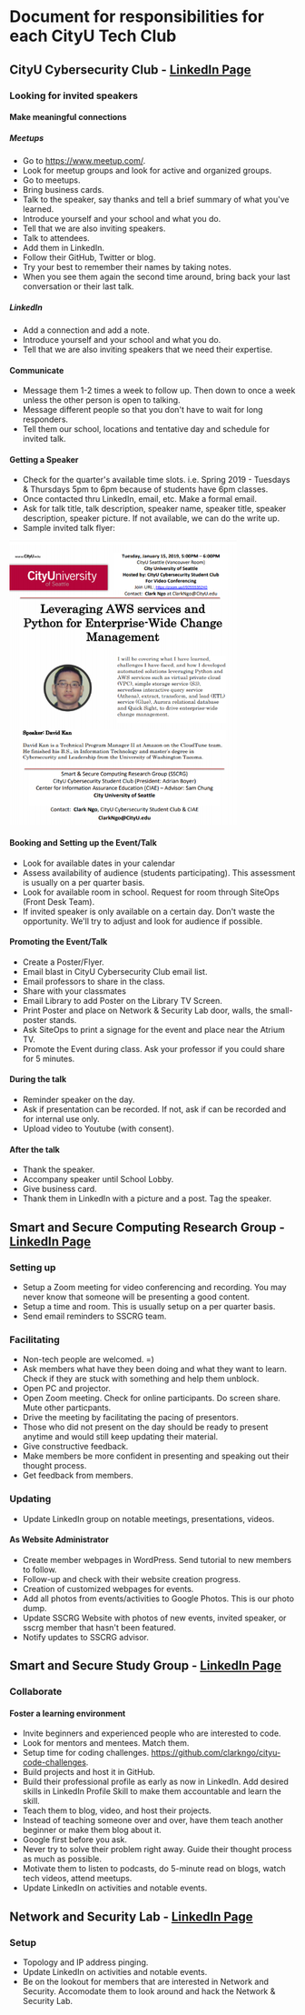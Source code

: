 # Document for responsibilities for each CityU Tech Club
## CityU Cybersecurity Club - [LinkedIn Page](https://www.linkedin.com/company/cityu-cybersecurity-club/)

### Looking for invited speakers
#### Make meaningful connections

##### Meetups
* Go to https://www.meetup.com/.
* Look for meetup groups and look for active and organized groups.
* Go to meetups.
* Bring business cards.
* Talk to the speaker, say thanks and tell a brief summary of what you've learned.
* Introduce yourself and your school and what you do.
* Tell that we are also inviting speakers.
* Talk to attendees.
* Add them in LinkedIn.
* Follow their GitHub, Twitter or blog.
* Try your best to remember their names by taking notes.
* When you see them again the second time around, bring back your last conversation or their last talk.

##### LinkedIn
* Add a connection and add a note.
* Introduce yourself and your school and what you do.
* Tell that we are also inviting speakers that we need their expertise.

#### Communicate
* Message them 1-2 times a week to follow up. Then down to once a week unless the other person is open to talking.
* Message different people so that you don't have to wait for long responders.
* Tell them our school, locations and tentative day and schedule for invited talk.

#### Getting a Speaker
* Check for the quarter's available time slots. i.e. Spring 2019 - Tuesdays & Thursdays 5pm to 6pm because of students have 6pm classes.
* Once contacted thru LinkedIn, email, etc. Make a formal email.
* Ask for talk title, talk description, speaker name, speaker title, speaker description, speaker picture. If not available, we can do the write up.
* Sample invited talk flyer:

<img src="/sscrg/images/sample_flyer.png" width="400" height="500"/>

#### Booking and Setting up the Event/Talk
* Look for available dates in your calendar
* Assess availability of audience (students participating). This assessment is usually on a per quarter basis.
* Look for available room in school. Request for room through SiteOps (Front Desk Team).
* If invited speaker is only available on a certain day. Don't waste the opportunity. We'll try to adjust and look for audience if possible.

#### Promoting the Event/Talk
* Create a Poster/Flyer.
* Email blast in CityU Cybersecurity Club email list.
* Email professors to share in the class.
* Share with your classmates
* Email Library to add Poster on the Library TV Screen.
* Print Poster and place on Network & Security Lab door, walls, the small-poster stands.
* Ask SiteOps to print a signage for the event and place near the Atrium TV.
* Promote the Event during class. Ask your professor if you could share for 5 minutes.

#### During the talk
* Reminder speaker on the day.
* Ask if presentation can be recorded. If not, ask if can be recorded and for internal use only.
* Upload video to Youtube (with consent).

#### After the talk
* Thank the speaker.
* Accompany speaker until School Lobby.
* Give business card.
* Thank them in LinkedIn with a picture and a post. Tag the speaker.

## Smart and Secure Computing Research Group - [LinkedIn Page](https://www.linkedin.com/company/smart-and-secure-computing-research-group/)
### Setting up
* Setup a Zoom meeting for video conferencing and recording. You may never know that someone will be presenting a good content.
* Setup a time and room. This is usually setup on a per quarter basis.
* Send email reminders to SSCRG team.

### Facilitating
* Non-tech people are welcomed. =)
* Ask members what have they been doing and what they want to learn. Check if they are stuck with something and help them unblock.
* Open PC and projector.
* Open Zoom meeting. Check for online participants. Do screen share. Mute other particpants.
* Drive the meeting by facilitating the pacing of presentors.
* Those who did not present on the day should be ready to present anytime and would still keep updating their material.
* Give constructive feedback.
* Make members be more confident in presenting and speaking out their thought process.
* Get feedback from members.

### Updating
* Update LinkedIn group on notable meetings, presentations, videos.

#### As Website Administrator
* Create member webpages in WordPress. Send tutorial to new members to follow.
* Follow-up and check with their website creation progress.
* Creation of customized webpages for events.
* Add all photos from events/activities to Google Photos. This is our photo dump.
* Update SSCRG Website with photos of new events, invited speaker, or sscrg member that hasn't been featured.
* Notify updates to SSCRG advisor.

## Smart and Secure Study Group - [LinkedIn Page](https://www.linkedin.com/company/smart-and-secure-study-group/)
### Collaborate
#### Foster a learning environment
* Invite beginners and experienced people who are interested to code.
* Look for mentors and mentees. Match them.
* Setup time for coding challenges. https://github.com/clarkngo/cityu-code-challenges.
* Build projects and host it in GitHub.
* Build their professional profile as early as now in LinkedIn. Add desired skills in LinkedIn Profile Skill to make them accountable and learn the skill.
* Teach them to blog, video, and host their projects.
* Instead of teaching someone over and over, have them teach another beginner or make them blog about it.
* Google first before you ask.
* Never try to solve their problem right away. Guide their thought process as much as possible.
* Motivate them to listen to podcasts, do 5-minute read on blogs, watch tech videos, attend meetups.
* Update LinkedIn on activities and notable events.

## Network and Security Lab - [LinkedIn Page](https://www.linkedin.com/company/network-and-security-lab/)
### Setup
* Topology and IP address pinging.
* Update LinkedIn on activities and notable events.
* Be on the lookout for members that are interested in Network and Security. Accomodate them to look around and hack the Network & Security Lab.
